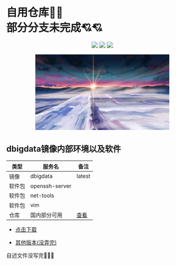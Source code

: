 # 自用仓库🍔🍔<br />部分分支未完成💘💘<br />

<div align=center>

![](https://img.shields.io/badge/讨厌-学习-yellow)
![](https://img.shields.io/badge/性格-开朗-red)
![](https://img.shields.io/badge/爱好-二次元-red)

</div>

<div align=center>
    <img class="xzc" src="./image/R-C_processed.jpg" alt="" width="70%" height="70%" clear="both" display="block" margin="auto">
</div>

## dbigdata镜像内部环境以及软件


| 类型   | 服务名         | 备注            |
| ------ | -------------- | --------------- |
| 镜像   | dbigdata       | latest          |
| 软件包 | openssh-server |                 |
| 软件包 | net-tools      |                 |
| 软件包 | vim            |                 |
| 仓库   | 国内部分可用   | <a href="https://github.com/sulan-hub/China-Guangxi-Big-Data-Application-Development-Competition/blob/main/docker/%E4%BB%93%E5%BA%93/daemon.json">查看</a> |

* <p>
  <a href="https://github.com/sulan-hub/China-Guangxi-Big-Data-Application-Development-Competition/releases/download/untagged-43be75fb62b9d73eee07/bigdata.tar">点击下载</a>
  </p>
* <p>
  <a href="https://github.com/sulan-hub/China-Guangxi-Big-Data-Application-Development-Competition/releases">其他版本(没弄完)</a>
  </p>

自述文件没写完🧱🧱🧱
